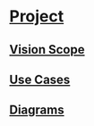 # <a href="https://github.com/alli959/Hugbunadarverkefni1">Project</a>
## <a href="https://github.com/alli959/hb1_planing/blob/master/vision_scope/Assignment_1__Vision_and_Scope_Document_(1).pdf">Vision Scope</a>
## <a href="https://github.com/alli959/hb1_planing/blob/master/use_cases/Team%20Assignment%202%20-%20Use%20Cases.pdf">Use Cases</a>
## <a href="https://github.com/alli959/hb2_planing/tree/master/diagrams">Diagrams</a>
